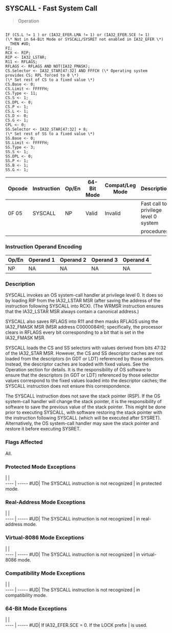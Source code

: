 ## SYSCALL - Fast System Call

> Operation
``` slim

IF (CS.L != 1 ) or (IA32_EFER.LMA != 1) or (IA32_EFER.SCE != 1)
(\* Not in 64-Bit Mode or SYSCALL/SYSRET not enabled in IA32_EFER \*)
  THEN #UD;
FI;
RCX <- RIP;
RIP <- IA32_LSTAR;
R11 <- RFLAGS;
RFLAGS <- RFLAGS AND NOT(IA32_FMASK);
CS.Selector <- IA32_STAR[47:32] AND FFFCH (\* Operating system provides CS; RPL forced to 0 \*)
(\* Set rest of CS to a fixed value \*)
CS.Base <- 0;
CS.Limit <- FFFFFH;
CS.Type <- 11;
CS.S <- 1;
CS.DPL <- 0;
CS.P <- 1;
CS.L <- 1;
CS.D <- 0;
CS.G <- 1;
CPL <- 0;
SS.Selector <- IA32_STAR[47:32] + 8;
(\* Set rest of SS to a fixed value \*)
SS.Base <- 0;
SS.Limit <- FFFFFH;
SS.Type <- 3;
SS.S <- 1;
SS.DPL <- 0;
SS.P <- 1;
SS.B <- 1;
SS.G <- 1;

```

 Opcode| Instruction| Op/En| 64-Bit Mode| Compat/Leg Mode| Description                          
 ---  | --- | --- | --- | --- | ---
 0F 05 | SYSCALL    | NP   | Valid      | Invalid        | Fast call to privilege level 0 system
       |            |      |            |                | procedures.                          

### Instruction Operand Encoding
 Op/En| Operand 1| Operand 2| Operand 3| Operand 4
 ---  | --- | --- | --- | ---
 NP   | NA       | NA       | NA       | NA       

### Description
SYSCALL invokes an OS system-call handler at privilege level 0. It does so by
loading RIP from the IA32_LSTAR MSR (after saving the address of the instruction
following SYSCALL into RCX). (The WRMSR instruction ensures that the IA32_LSTAR
MSR always contain a canonical address.)

SYSCALL also saves RFLAGS into R11 and then masks RFLAGS using the IA32_FMASK
MSR (MSR address C0000084H); specifically, the processor clears in RFLAGS every
bit corresponding to a bit that is set in the IA32_FMASK MSR.

SYSCALL loads the CS and SS selectors with values derived from bits 47:32 of
the IA32_STAR MSR. However, the CS and SS descriptor caches are not loaded from
the descriptors (in GDT or LDT) referenced by those selectors. Instead, the
descriptor caches are loaded with fixed values. See the Operation section for
details. It is the responsibility of OS software to ensure that the descriptors
(in GDT or LDT) referenced by those selector values correspond to the fixed
values loaded into the descriptor caches; the SYSCALL instruction does not ensure
this correspondence.

The SYSCALL instruction does not save the stack pointer (RSP). If the OS system-call
handler will change the stack pointer, it is the responsibility of software
to save the previous value of the stack pointer. This might be done prior to
executing SYSCALL, with software restoring the stack pointer with the instruction
following SYSCALL (which will be executed after SYSRET). Alternatively, the
OS system-call handler may save the stack pointer and restore it before executing
SYSRET.



### Flags Affected
All.


### Protected Mode Exceptions
   | |  
---- | -----
 #UD| The SYSCALL instruction is not recognized
    | in protected mode.                       

### Real-Address Mode Exceptions
   | |  
---- | -----
 #UD| The SYSCALL instruction is not recognized
    | in real-address mode.                    

### Virtual-8086 Mode Exceptions
   | |  
---- | -----
 #UD| The SYSCALL instruction is not recognized
    | in virtual-8086 mode.                    

### Compatibility Mode Exceptions
   | |  
---- | -----
 #UD| The SYSCALL instruction is not recognized
    | in compatibility mode.                   

### 64-Bit Mode Exceptions
   | |  
---- | -----
 #UD| If IA32_EFER.SCE = 0. If the LOCK prefix
    | is used.                                
